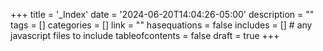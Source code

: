 +++
title = '_Index'
date = '2024-06-20T14:04:26-05:00'
description = ""
tags = []
categories = []
link = ""
hasequations = false
includes = []       # any javascript files to include
tableofcontents = false
draft = true
+++
